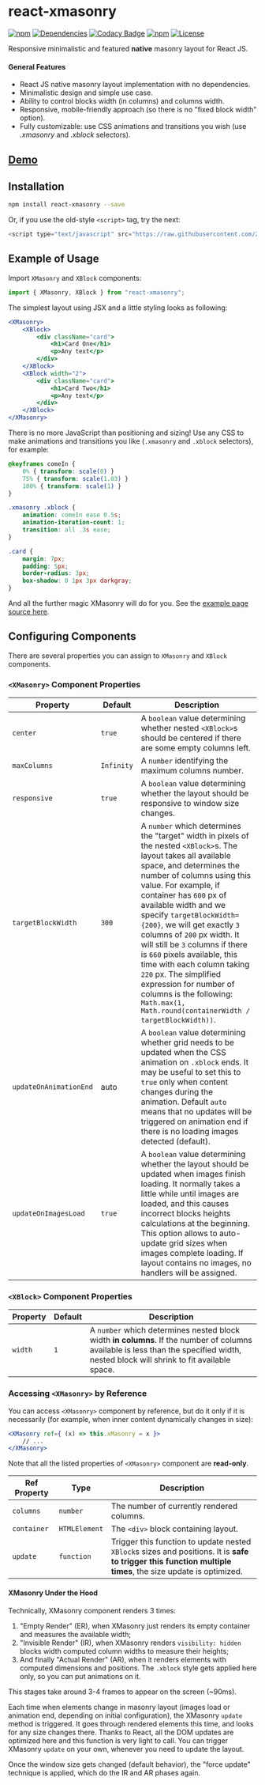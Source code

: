 # react-xmasonry

[![npm](https://img.shields.io/npm/v/react-xmasonry.svg)](https://www.npmjs.com/package/react-xmasonry)
[![Dependencies](https://img.shields.io/badge/dependencies-none-brightgreen.svg)](http://npm.anvaka.com/#/view/2d/react-xmasonry)
[![Codacy Badge](https://api.codacy.com/project/badge/Grade/c073dc0dc2744d5b950418bf5fbcc820)](https://www.codacy.com/app/ZitRos/react-xmasonry?utm_source=github.com&amp;utm_medium=referral&amp;utm_content=ZitRos/react-xmasonry&amp;utm_campaign=Badge_Grade)
[![npm](https://img.shields.io/npm/dm/react-xmasonry.svg)](https://www.npmjs.com/package/react-xmasonry)
[![License](https://img.shields.io/github/license/mashape/apistatus.svg)](LICENSE)

Responsive minimalistic and featured __native__ masonry layout for React JS.

<h4>General Features</h4>
<ul>
    <li>React JS native masonry layout implementation with no dependencies.</li>
    <li>Minimalistic design and simple use case.</li>
    <li>Ability to control blocks width (in columns) and columns width.</li>
    <li>Responsive, mobile-friendly approach (so there is no "fixed block width" option).</li>
    <li>Fully customizable: use CSS animations and transitions you wish (use <i>.xmasonry</i> and <i>.xblock</i> selectors).</li>
</ul>

## [Demo](https://zitros.github.io/react-xmasonry)

Installation
------------

```bash
npm install react-xmasonry --save
```

Or, if you use the old-style `<script>` tag, try the next:

```js
<script type="text/javascript" src="https://raw.githubusercontent.com/ZitRos/react-xmasonry/master/dist/index.js"></script>
```

Example of Usage
----------------

Import `XMasonry` and `XBlock` components:

```js
import { XMasonry, XBlock } from "react-xmasonry";
```

The simplest layout using JSX and a little styling looks as following:

```jsx
<XMasonry>
    <XBlock>
        <div className="card">
            <h1>Card One</h1>
            <p>Any text</p>
        </div>
    </XBlock>
    <XBlock width="2">
        <div className="card">
            <h1>Card Two</h1>
            <p>Any text</p>
        </div>
    </XBlock>
</XMasonry>
```

There is no more JavaScript than positioning and sizing! Use any CSS to make animations and 
transitions you like (`.xmasonry` and `.xblock` selectors), for example:

```css
@keyframes comeIn {
    0% { transform: scale(0) }
    75% { transform: scale(1.03) }
    100% { transform: scale(1) }
}

.xmasonry .xblock {
    animation: comeIn ease 0.5s;
    animation-iteration-count: 1;
    transition: all .3s ease;
}

.card {
    margin: 7px;
    padding: 5px;
    border-radius: 3px;
    box-shadow: 0 1px 3px darkgray;
}
```

And all the further magic XMasonry will do for you. See the [example page source here](https://github.com/ZitRos/react-xmasonry/blob/master/docs/jsx/CardsDemo.jsx).

Configuring Components
----------------------

There are several properties you can assign to `XMasonry` and `XBlock` components.

### `<XMasonry>` Component Properties

| Property | Default | Description |
|---|---|---|
| `center` | `true` | A `boolean` value determining whether nested `<XBlock>`s should be centered if there are some empty columns left. |
| `maxColumns` | `Infinity` | A `number` identifying the maximum columns number. |
| `responsive` | `true` | A `boolean` value determining whether the layout should be responsive to window size changes. |
| `targetBlockWidth` | `300` | A `number` which determines the "target" width in pixels of the nested `<XBlock>`s. The layout takes all available space, and determines the number of columns using this value. For example, if container has `600` px of available width and we specify `targetBlockWidth={200}`, we will get exactly `3` columns of `200` px width. It will still be `3` columns if there is `660` pixels available, this time with each column taking `220` px. The simplified expression for number of columns is the following: `Math.max(1, Math.round(containerWidth / targetBlockWidth))`. |
| `updateOnAnimationEnd` | auto | A `boolean` value determining whether grid needs to be updated when the CSS animation on `.xblock` ends. It may be useful to set this to `true` only when content changes during the animation. Default `auto` means that no updates will be triggered on animation end if there is no loading images detected (default). |
| `updateOnImagesLoad` | `true` | A `boolean` value determining whether the layout should be updated when images finish loading. It normally takes a little while until images are loaded, and this causes incorrect blocks heights calculations at the beginning. This option allows to auto-update grid sizes when images complete loading. If layout contains no images, no handlers will be assigned. |

### `<XBlock>` Component Properties

| Property | Default | Description |
|---|---|---|
| `width` | `1` | A `number` which determines nested block width **in columns**. If the number of columns available is less than the specified width, nested block will shrink to fit available space. |

### Accessing `<XMasonry>` by Reference

You can access `<XMasonry>` component by reference, but do it only if it is necessarily (for example,
when inner content dynamically changes in size):

```jsx
<XMasonry ref={ (x) => this.xMasonry = x }>
    // ...
</XMasonry>
```

Note that all the listed properties of `<XMasonry>` component are **read-only**.

| Ref Property | Type | Description |
|---|---|---|
| `columns` | `number` | The number of currently rendered columns. |
| `container` | `HTMLElement` | The `<div>` block containing layout. |
| `update` | `function` | Trigger this function to update nested `XBlock`s sizes and positions. It is **safe to trigger this function multiple times**, the size update is optimized. |

#### XMasonry Under the Hood

Technically, XMasonry component renders 3 times:

1. "Empty Render" (ER), when XMasonry just renders its empty container and measures the available width;
2. "Invisible Render" (IR), when XMasonry renders `visibility: hidden` blocks width computed column widths to measure their heights;
3. And finally "Actual Render" (AR), when it renders elements with computed dimensions and positions. The `.xblock` style gets applied here only, so you can put animations on it.

This stages take around 3-4 frames to appear on the screen (~90ms).

Each time when elements change in masonry layout (images load or animation end, depending on initial
configuration), the XMasonry `update` method is triggered. It goes through rendered elements this 
time, and looks for any size changes there. Thanks to React, all the DOM updates are optimized here 
and this function is very light to call. You can trigger XMasonry `update` on your own, whenever you 
need to update the layout.

Once the window size gets changed (default behavior), the "force update" technique is applied, which
do the IR and AR phases again.